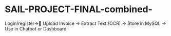 # SAIL-PROJECT-FINAL-combined-
Login/register→📄 Upload Invoice →  Extract Text (OCR) → Store in MySQL →  Use in Chatbot or Dashboard
